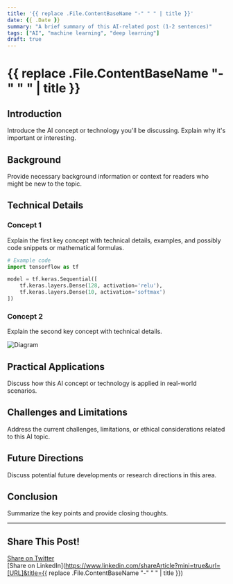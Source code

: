 ```yaml
---
title: '{{ replace .File.ContentBaseName "-" " " | title }}'
date: {{ .Date }}
summary: "A brief summary of this AI-related post (1-2 sentences)"
tags: ["AI", "machine learning", "deep learning"]
draft: true
---
```


# {{ replace .File.ContentBaseName "-" " " | title }}

## Introduction

Introduce the AI concept or technology you'll be discussing. Explain why it's important or interesting.

## Background

Provide necessary background information or context for readers who might be new to the topic.

## Technical Details

### Concept 1

Explain the first key concept with technical details, examples, and possibly code snippets or mathematical formulas.

```python
# Example code
import tensorflow as tf

model = tf.keras.Sequential([
    tf.keras.layers.Dense(128, activation='relu'),
    tf.keras.layers.Dense(10, activation='softmax')
])
```

### Concept 2

Explain the second key concept with technical details.

![Diagram](/images/example-diagram.png)

## Practical Applications

Discuss how this AI concept or technology is applied in real-world scenarios.

## Challenges and Limitations

Address the current challenges, limitations, or ethical considerations related to this AI topic.

## Future Directions

Discuss potential future developments or research directions in this area.

## Conclusion

Summarize the key points and provide closing thoughts.

---

## Share This Post!

[Share on Twitter](https://twitter.com/intent/tweet?text=I%20just%20read%20this%20great%20AI%20post!%20Check%20it%20out:%20[URL])  
[Share on LinkedIn](https://www.linkedin.com/shareArticle?mini=true&url=[URL]&title={{ replace .File.ContentBaseName "-" " " | title }})
